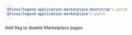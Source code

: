 ```yaml
---
'@finos/legend-application-marketplace-bootstrap': patch
'@finos/legend-application-marketplace': patch
---
```


Add flag to disable Marketplace pages
